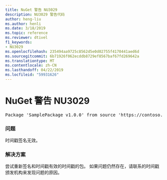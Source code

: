 ```yaml
---
title: NuGet 警告 NU3029
description: NU3029 警告代码
author: heng-liu
ms.author: henli
ms.date: 3/18/2019
ms.topic: reference
ms.reviewer: dtivel
f1_keywords:
- NU3029
ms.openlocfilehash: 235494aa9725c8562d5e0d02755f4170441aed6d
ms.sourcegitcommit: 6b71926f062ecddb8729ef8567baf67fd269642a
ms.translationtype: MT
ms.contentlocale: zh-CN
ms.lasthandoff: 04/22/2019
ms.locfileid: "59931626"
---
```

# <a name="nuget-warning-nu3029"></a>NuGet 警告 NU3029

<pre>Package 'SamplePackage v1.0.0' from source 'https://contoso.com/index.json': The timestamp signature is invalid.</pre>

### <a name="issue"></a>问题

时间戳签名无效。


### <a name="solution"></a>解决方案

尝试重新签名和时间戳有效的时间戳的包。 如果问题仍然存在，请联系的时间戳颁发机构来发现问题的原因。